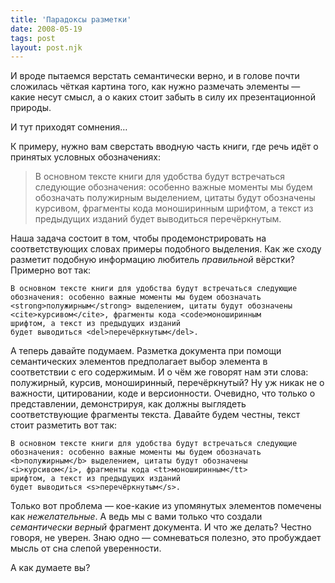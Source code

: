 ```yaml
---
title: 'Парадоксы разметки'
date: 2008-05-19
tags: post
layout: post.njk
---
```


И вроде пытаемся верстать семантически верно, и в голове почти сложилась чёткая картина того, как нужно размечать элементы — какие несут смысл, а о каких стоит забыть в силу их презентационной природы.

И тут приходят сомнения…

К примеру, нужно вам сверстать вводную часть книги, где речь идёт о принятых условных обозначениях:

> В основном тексте книги для удобства будут встречаться следующие обозначения: особенно важные моменты мы будем обозначать полужирным выделением, цитаты будут обозначены курсивом, фрагменты кода моноширинным шрифтом, а текст из предыдущих изданий будет выводиться перечёркнутым.

Наша задача состоит в том, чтобы продемонстрировать на соответствующих словах примеры подобного выделения. Как же сходу разметит подобную информацию любитель _правильной_ вёрстки? Примерно вот так:

    В основном тексте книги для удобства будут встречаться следующие
    обозначения: особенно важные моменты мы будем обозначать
    <strong>полужирным</strong> выделением, цитаты будут обозначены
    <cite>курсивом</cite>, фрагменты кода <code>моноширинным
    шрифтом, а текст из предыдущих изданий
    будет выводиться <del>перечёркнутым</del>.

А теперь давайте подумаем. Разметка документа при помощи семантических элементов предполагает выбор элемента в соответствии с его содержимым. И о чём же говорят нам эти слова: полужирный, курсив, моноширинный, перечёркнутый? Ну уж никак не о важности, цитировании, коде и версионности. Очевидно, что только о представлении, демонстрируя, как должны выглядеть соответствующие фрагменты текста. Давайте будем честны, текст стоит разметить вот так:

    В основном тексте книги для удобства будут встречаться следующие
    обозначения: особенно важные моменты мы будем обозначать
    <b>полужирным</b> выделением, цитаты будут обозначены
    <i>курсивом</i>, фрагменты кода <tt>моноширинным</tt>
    шрифтом, а текст из предыдущих изданий
    будет выводиться <s>перечёркнутым</s>.

Только вот проблема — кое-какие из упомянутых элементов помечены как _нежелательные_. А ведь мы с вами только что создали _семантически верный_ фрагмент документа. И что же делать? Честно говоря, не уверен. Знаю одно — сомневаться полезно, это пробуждает мысль от сна слепой уверенности.

А как думаете вы?
